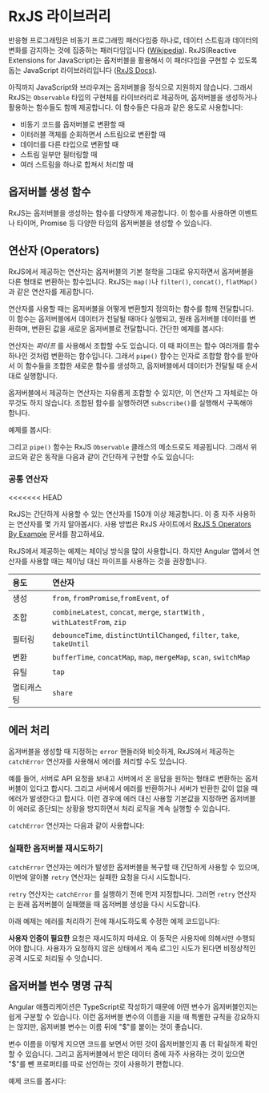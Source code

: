 <!--
# The RxJS library
-->
# RxJS 라이브러리

<!--
Reactive programming is an asynchronous programming paradigm concerned with data streams and the propagation of change ([Wikipedia](https://en.wikipedia.org/wiki/Reactive_programming)). RxJS (Reactive Extensions for JavaScript) is a library for reactive programming using observables that makes it easier to compose asynchronous or callback-based code ([RxJS Docs](http://reactivex.io/rxjs/)).
-->
반응형 프로그래밍은 비동기 프로그래밍 패러다임중 하나로, 데이터 스트림과 데이터의 변화를 감지하는 것에 집중하는  패러다임입니다 ([Wikipedia](https://en.wikipedia.org/wiki/Reactive_programming)).
RxJS(Reactive Extensions for JavaScript)는 옵저버블을 활용해서 이 패러다임을 구현할 수 있도록 돕는 JavaScript 라이브러리입니다 ([RxJS Docs](http://reactivex.io/rxjs/)).

<!--
RxJS provides an implementation of the `Observable` type, which is needed until the type becomes part of the language and until browsers support it. The library also provides utility functions for creating and working with observables. These utility functions can be used for:
-->
아직까지 JavaScript와 브라우저는 옵저버블을 정식으로 지원하지 않습니다. 그래서 RxJS는 `Observable` 타입의 구현체를 라이브러리로 제공하며, 옵저버블을 생성하거나 활용하는 함수들도 함께 제공합니다.
이 함수들은 다음과 같은 용도로 사용합니다:

<!--
* Converting existing code for async operations into observables
* Iterating through the values in a stream
* Mapping values to different types
* Filtering streams
* Composing multiple streams
-->
* 비동기 코드를 옵저버블로 변환할 때
* 이터러블 객체를 순회하면서 스트림으로 변환할 때
* 데이터를 다른 타입으로 변환할 때
* 스트림 일부만 필터링할 때
* 여러 스트림을 하나로 합쳐서 처리할 때

<!--
## Observable creation functions
-->
## 옵저버블 생성 함수

<!--
RxJS offers a number of functions that can be used to create new observables. These functions can simplify the process of creating observables from things such as events, timers, promises, and so on. For example:
-->
RxJS는 옵저버블을 생성하는 함수를 다양하게 제공합니다. 이 함수를 사용하면 이벤트나 타이머, Promise 등 다양한 타입의 옵저버블을 생성할 수 있습니다.

<!--
<code-example path="rx-library/src/simple-creation.ts" region="promise" title="Create an observable from a promise"></code-example>
-->
<code-example path="rx-library/src/simple-creation.ts" region="promise" title="Promise를 옵저버블로 변환하기"></code-example>

<!--
<code-example path="rx-library/src/simple-creation.ts" region="interval" title="Create an observable from a counter"></code-example>
-->
<code-example path="rx-library/src/simple-creation.ts" region="interval" title="카운터를 옵저버블로 변환하기"></code-example>

<!--
<code-example path="rx-library/src/simple-creation.ts" region="event" title="Create an observable from an event"></code-example>
-->
<code-example path="rx-library/src/simple-creation.ts" region="event" title="이벤트를 옵저버블로 변환하기"></code-example>

<!--
<code-example path="rx-library/src/simple-creation.ts" region="ajax" title="Create an observable that creates an AJAX request"></code-example>
-->
<code-example path="rx-library/src/simple-creation.ts" region="ajax" title="AJAX 요청을 옵저버블로 변환하기"></code-example>

<!--
## Operators
-->
## 연산자 (Operators)

<!--
Operators are functions that build on the observables foundation to enable sophisticated manipulation of collections. For example, RxJS defines operators such as `map()`, `filter()`, `concat()`, and `flatMap()`.
-->
RxJS에서 제공하는 연산자는 옵저버블의 기본 철학을 그대로 유지하면서 옵저버블을 다른 형태로 변환하는 함수입니다. RxJS는 `map()`나 `filter()`, `concat()`, `flatMap()`과 같은 연산자를 제공합니다.

<!--
Operators take configuration options, and they return a function that takes a source observable. When executing this returned function, the operator observes the source observable’s emitted values, transforms them, and returns a new observable of those transformed values. Here is a simple example:
-->
연산자를 사용할 때는 옵저버블을 어떻게 변환할지 정의하는 함수를 함께 전달합니다. 이 함수는 옵저버블에서 데이터가 전달될 때마다 실행되고, 원래 옵저버블 데이터를 변환하며, 변환된 값을 새로운 옵저버블로 전달합니다. 간단한 예제를 봅시다:

<!--
<code-example path="rx-library/src/operators.ts" title="Map operator"></code-example>
-->
<code-example path="rx-library/src/operators.ts" title="Map 연산자"></code-example>

<!--
You can use _pipes_ to link operators together. Pipes let you combine multiple functions into a single function. The `pipe()` function takes as its arguments the functions you want to combine, and returns a new function that, when executed, runs the composed functions in sequence.
-->
연산자는 _파이프_ 를 사용해서 조합할 수도 있습니다. 이 때 파이프는 함수 여러개를 함수 하나인 것처럼 변환하는 함수입니다. 그래서 `pipe()` 함수는 인자로 조합할 함수를 받아서 이 함수들을 조합한 새로운 함수를 생성하고, 옵저버블에서 데이터가 전달될 때 순서대로 실행합니다.

<!--
A set of operators applied to an observable is a recipe&mdash;that is, a set of instructions for producing the values you’re interested in. By itself, the recipe doesn’t do anything. You need to call `subscribe()` to produce a result through the recipe.
-->
옵저버블에서 제공하는 연산자는 자유롭게 조합할 수 있지만, 이 연산자 그 자체로는 아무것도 하지 않습니다. 조합된 함수를 실행하려면 `subscribe()`를 실행해서 구독해야 합니다.

<!--
Here’s an example:
-->
예제를 봅시다:

<!--
<code-example path="rx-library/src/operators.1.ts" title="Standalone pipe function"></code-example>
-->
<code-example path="rx-library/src/operators.1.ts" title="함수로 제공되는 파이프"></code-example>

<!--
The `pipe()` function is also a method on the RxJS `Observable`, so you use this shorter form to define the same operation:
-->
그리고 `pipe()` 함수는 RxJS `Observable` 클래스의 메소드로도 제공됩니다. 그래서 위 코드와 같은 동작을 다음과 같이 간단하게 구현할 수도 있습니다:

<!--
<code-example path="rx-library/src/operators.2.ts" title="Observable.pipe function"></code-example>
-->
<code-example path="rx-library/src/operators.2.ts" title="Observable.pipe 함수"></code-example>

<!--
### Common operators
-->
### 공통 연산자

<<<<<<< HEAD
<!--
RxJS provides many operators (over 150 of them), but only a handful are used frequently. Here is a list of common operators; for usage examples, see  [RxJS 5 Operators By Example](https://github.com/btroncone/learn-rxjs/blob/master/operators/complete.md) in RxJS documentation.
-->
RxJS는 간단하게 사용할 수 있는 연산자를 150개 이상 제공합니다. 이 중 자주 사용하는 연산자를 몇 가지 알아봅시다. 사용 방법은 RxJS 사이트에서 [RxJS 5 Operators By Example](https://github.com/btroncone/learn-rxjs/blob/master/operators/complete.md) 문서를 참고하세요.

<div class="l-sub-section">
  <!--
=======
RxJS provides many operators, but only a handful are used frequently. For a list of operators and usage samples, visit the [RxJS API Documentation](https://rxjs-dev.firebaseapp.com/api).

<div class="alert is-helpful">
>>>>>>> 6a797d540169ce979048e30abc619d4c6eaf7b1d
  Note that, for Angular apps, we prefer combining operators with pipes, rather than chaining. Chaining is used in many RxJS examples.
  -->
  RxJS에서 제공하는 예제는 체이닝 방식을 많이 사용합니다. 하지만 Angular 앱에서 연산자를 사용할 때는 체이닝 대신 파이프를 사용하는 것을 권장합니다.
</div>

<!--
| Area | Operators |
| :------------| :----------|
| Creation |  `from`, `fromPromise`,`fromEvent`, `of` |
| Combination | `combineLatest`, `concat`, `merge`, `startWith` , `withLatestFrom`, `zip` |
| Filtering | `debounceTime`, `distinctUntilChanged`, `filter`, `take`, `takeUntil` |
| Transformation | `bufferTime`, `concatMap`, `map`, `mergeMap`, `scan`, `switchMap` |
| Utility | `tap` |
| Multicasting | `share` |
-->
| 용도 | 연산자 |
| :------------| :----------|
| 생성 |  `from`, `fromPromise`,`fromEvent`, `of` |
| 조합 | `combineLatest`, `concat`, `merge`, `startWith` , `withLatestFrom`, `zip` |
| 필터링 | `debounceTime`, `distinctUntilChanged`, `filter`, `take`, `takeUntil` |
| 변환 | `bufferTime`, `concatMap`, `map`, `mergeMap`, `scan`, `switchMap` |
| 유틸 | `tap` |
| 멀티캐스팅 | `share` |

<!--
## Error handling
-->
## 에러 처리

<!--
In addition to the `error()` handler that you provide on subscription, RxJS provides the `catchError` operator that lets you handle known errors in the observable recipe.
-->
옵저버블을 생성할 때 지정하는 `error` 핸들러와 비슷하게, RxJS에서 제공하는 `catchError` 연산자를 사용해서 에러를 처리할 수도 있습니다.

<!--
For instance, suppose you have an observable that makes an API request and maps to the response from the server. If the server returns an error or the value doesn’t exist, an error is produced. If you catch this error and supply a default value, your stream continues to process values rather than erroring out.
-->
예를 들어, 서버로 API 요청을 보내고 서버에서 온 응답을 원하는 형태로 변환하는 옵저버블이 있다고 합시다. 그리고 서버에서 에러를 반환하거나 서버가 반환한 값이 없을 때 에러가 발생한다고 합시다. 이런 경우에 에러 대신 사용할 기본값을 지정하면 옵저버블이 에러로 중단되는 상황을 방지하면서 처리 로직을 계속 실행할 수 있습니다.

<!--
Here's an example of using the `catchError` operator to do this:
-->
`catchError` 연산자는 다음과 같이 사용합니다:

<!--
<code-example path="rx-library/src/error-handling.ts" title="catchError operator"></code-example>
-->
<code-example path="rx-library/src/error-handling.ts" title="catchError 연산자"></code-example>

<!--
### Retry failed observable
-->
### 실패한 옵저버블 재시도하기

<!--
Where the `catchError` operator provides a simple path of recovery, the `retry` operator lets you retry a failed request.
-->
`catchError` 연산자는 에러가 발생한 옵저버블을 복구할 때 간단하게 사용할 수 있으며, 이번에 알아볼 `retry` 연산자는 실패한 요청을 다시 시도합니다.

<!--
Use the `retry` operator before the `catchError` operator. It resubscribes to the original source observable, which can then re-run the full sequence of actions that resulted in the error. If this includes an HTTP request, it will retry that HTTP request.
-->
`retry` 연산자는 `catchError` 를 실행하기 전에 먼저 지정합니다. 그러면 `retry` 연산자는 원래 옵저버블이 실패했을 때 옵저버블 생성을 다시 시도합니다.

<!--
The following converts the previous example to retry the request before catching the error:
-->
아래 예제는 에러를 처리하기 전에 재시도하도록 수정한 예제 코드입니다:

<!--
<code-example path="rx-library/src/retry-on-error.ts" title="retry operator"></code-example>
-->
<code-example path="rx-library/src/retry-on-error.ts" title="retry 연산자"></code-example>

<div class="alert is-helpful">

   <!--
   Do not retry **authentication** requests, since these should only be initiated by user action. We don't want to lock out user accounts with repeated login requests that the user has not initiated.
   -->
   **사용자 인증이 필요한** 요청은 재시도하지 마세요. 이 동작은 사용자에 의해서만 수행되어야 합니다. 사용자가 요청하지 않은 상태에서 계속 로그인 시도가 된다면 비정상적인 공격 시도로 처리될 수 잇습니다.

</div>

<!--
## Naming conventions for observables
-->
## 옵저버블 변수 명명 규칙

<!--
Because Angular applications are mostly written in TypeScript, you will typically know when a variable is an observable. Although the Angular framework does not enforce a naming convention for observables, you will often see observables named with a trailing “$” sign.
-->
Angular 애플리케이션은 TypeScript로 작성하기 때문에 어떤 변수가 옵저버블인지는 쉽게 구분할 수 있습니다. 이런 옵저버블 변수의 이름을 지을 때 특별한 규칙을 강요하지는 않지만, 옵저버블 변수는 이름 뒤에 "$"를 붙이는 것이 좋습니다.

<!--
This can be useful when scanning through code and looking for observable values. Also, if you want a property to store the most recent value from an observable, it can be convenient to simply use the same name with or without the “$”.
-->
변수 이름을 이렇게 지으면 코드를 보면서 어떤 것이 옵저버블인지 좀 더 확실하게 확인할 수 있습니다. 그리고 옵저버블에서 받은 데이터 중에 자주 사용하는 것이 있으면 "$"를 뺀 프로퍼티를 따로 선언하는 것이 사용하기 편합니다.

<!--
For example:
-->
예제 코드를 봅시다:

<code-example path="rx-library/src/naming-convention.ts" title="Naming observables"></code-example>